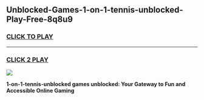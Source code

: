 
## Unblocked-Games-1-on-1-tennis-unblocked-Play-Free-8q8u9
<h3>
<a href="https://premium76.site?title=1-on-1-tennis-unblocked&ref=10A">CLICK TO PLAY</a></h3>
<hr>

<h3>
<a href="https://premium76.site?title=1-on-1-tennis-unblocked&ref=10A">CLICK 2 PLAY</a>
  
</h3>

<a href="https://premium76.site?title=1-on-1-tennis-unblocked&ref=10A"><img src="https://clearcache.store/games.png"></a>


**1-on-1-tennis-unblocked games unblocked: Your Gateway to Fun and Accessible Online Gaming**
